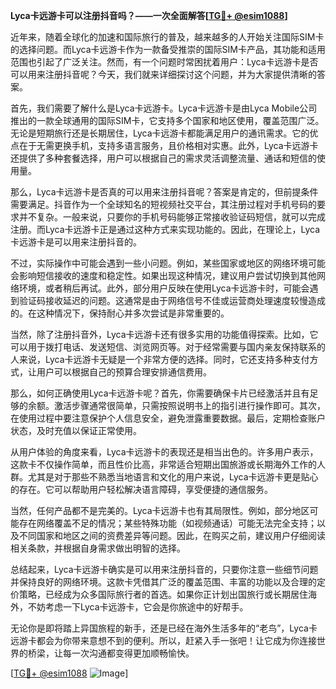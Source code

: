 **Lyca卡远游卡可以注册抖音吗？——一次全面解答[[TG💪+ @esim1088](https://t.me/s/esim1088)]**

近年来，随着全球化的加速和国际旅行的普及，越来越多的人开始关注国际SIM卡的选择问题。而Lyca卡远游卡作为一款备受推崇的国际SIM卡产品，其功能和适用范围也引起了广泛关注。然而，有一个问题时常困扰着用户：Lyca卡远游卡是否可以用来注册抖音呢？今天，我们就来详细探讨这个问题，并为大家提供清晰的答案。

首先，我们需要了解什么是Lyca卡远游卡。Lyca卡远游卡是由Lyca Mobile公司推出的一款全球通用的国际SIM卡，它支持多个国家和地区使用，覆盖范围广泛。无论是短期旅行还是长期居住，Lyca卡远游卡都能满足用户的通讯需求。它的优点在于无需更换手机，支持多语言服务，且价格相对实惠。此外，Lyca卡远游卡还提供了多种套餐选择，用户可以根据自己的需求灵活调整流量、通话和短信的使用量。

那么，Lyca卡远游卡是否真的可以用来注册抖音呢？答案是肯定的，但前提条件需要满足。抖音作为一个全球知名的短视频社交平台，其注册过程对手机号码的要求并不复杂。一般来说，只要你的手机号码能够正常接收验证码短信，就可以完成注册。而Lyca卡远游卡正是通过这种方式来实现功能的。因此，在理论上，Lyca卡远游卡是可以用来注册抖音的。

不过，实际操作中可能会遇到一些小问题。例如，某些国家或地区的网络环境可能会影响短信接收的速度和稳定性。如果出现这种情况，建议用户尝试切换到其他网络环境，或者稍后再试。此外，部分用户反映在使用Lyca卡远游卡时，可能会遇到验证码接收延迟的问题。这通常是由于网络信号不佳或运营商处理速度较慢造成的。在这种情况下，保持耐心并多次尝试是非常重要的。

当然，除了注册抖音外，Lyca卡远游卡还有很多实用的功能值得探索。比如，它可以用于拨打电话、发送短信、浏览网页等。对于经常需要与国内亲友保持联系的人来说，Lyca卡远游卡无疑是一个非常方便的选择。同时，它还支持多种支付方式，让用户可以根据自己的预算合理安排通信费用。

那么，如何正确使用Lyca卡远游卡呢？首先，你需要确保卡片已经激活并且有足够的余额。激活步骤通常很简单，只需按照说明书上的指引进行操作即可。其次，在使用过程中要注意保护个人信息安全，避免泄露重要数据。最后，定期检查账户状态，及时充值以保证正常使用。

从用户体验的角度来看，Lyca卡远游卡的表现还是相当出色的。许多用户表示，这款卡不仅操作简单，而且性价比高，非常适合短期出国旅游或长期海外工作的人群。尤其是对于那些不熟悉当地语言和文化的用户来说，Lyca卡远游卡更是贴心的存在。它可以帮助用户轻松解决语言障碍，享受便捷的通信服务。

当然，任何产品都不是完美的。Lyca卡远游卡也有其局限性。例如，部分地区可能存在网络覆盖不足的情况；某些特殊功能（如视频通话）可能无法完全支持；以及不同国家和地区之间的资费差异等问题。因此，在购买之前，建议用户仔细阅读相关条款，并根据自身需求做出明智的选择。

总结起来，Lyca卡远游卡确实是可以用来注册抖音的，只要你注意一些细节问题并保持良好的网络环境。这款卡凭借其广泛的覆盖范围、丰富的功能以及合理的定价策略，已经成为众多国际旅行者的首选。如果你正计划出国旅行或长期居住海外，不妨考虑一下Lyca卡远游卡，它会是你旅途中的好帮手。

无论你是即将踏上异国旅程的新手，还是已经在海外生活多年的“老鸟”，Lyca卡远游卡都会为你带来意想不到的便利。所以，赶紧入手一张吧！让它成为你连接世界的桥梁，让每一次沟通都变得更加顺畅愉快。

[[TG💪+ @esim1088](https://t.me/s/esim1088) ![Image](https://i.postimg.cc/4NQfJmqS/Snipaste-2025-05-13-00-14-12.png)]
